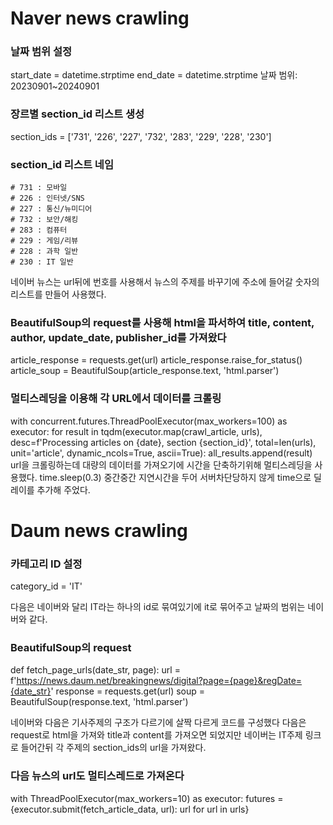 # Naver news crawling

### 날짜 범위 설정
start_date = datetime.strptime
end_date = datetime.strptime
날짜 범위: 20230901~20240901

### 장르별 section_id 리스트 생성
section_ids = ['731', '226', '227', '732', '283', '229', '228', '230']

### section_id 리스트 네임
    # 731 : 모바일 
    # 226 : 인터넷/SNS 
    # 227 : 통신/뉴미디어 
    # 732 : 보안/해킹 
    # 283 : 컴퓨터 
    # 229 : 게임/리뷰 
    # 228 : 과학 일반 
    # 230 : IT 일반
네이버 뉴스는 url뒤에 번호를 사용해서 뉴스의 주제를 바꾸기에 주소에 들어갈 숫자의 리스트를 만들어 사용했다.


### BeautifulSoup의 request를 사용해 html을 파서하여 title, content, author, update_date, publisher_id를 가져왔다
article_response = requests.get(url)
        article_response.raise_for_status()
        article_soup = BeautifulSoup(article_response.text, 'html.parser')

### 멀티스레딩을 이용해 각 URL에서 데이터를 크롤링
with concurrent.futures.ThreadPoolExecutor(max_workers=100) as executor:
  for result in tqdm(executor.map(crawl_article, urls), desc=f'Processing articles on {date}, section {section_id}', total=len(urls), unit='article', dynamic_ncols=True, ascii=True):
                all_results.append(result)
url을 크롤링하는데 대량의 데이터를 가져오기에 시간을 단축하기위해 멀티스레딩을 사용했다.
time.sleep(0.3)
중간중간 지연시간을 두어 서버차단당하지 않게 time으로 딜레이를 추가해 주었다.

# Daum news crawling

### 카테고리 ID 설정
category_id = 'IT'

다음은 네이버와 달리 IT라는 하나의 id로 묶여있기에 it로 묶어주고 
날짜의 범위는 네이버와 같다.

###  BeautifulSoup의 request
def fetch_page_urls(date_str, page):
    url = f'https://news.daum.net/breakingnews/digital?page={page}&regDate={date_str}'
    response = requests.get(url)
soup = BeautifulSoup(response.text, 'html.parser')

네이버와 다음은 기사주제의 구조가 다르기에 살짝 다르게 코드를 구성했다 
다음은 request로  html을 가져와 title과 content를 가져오면 되었지만
네이버는 IT주제 링크로 들어간뒤 각 주제의 section_ids의 url을 가져왔다.

### 다음 뉴스의 url도 멀티스레드로 가져온다
with ThreadPoolExecutor(max_workers=10) as executor:
        futures = {executor.submit(fetch_article_data, url): url for url in urls}
